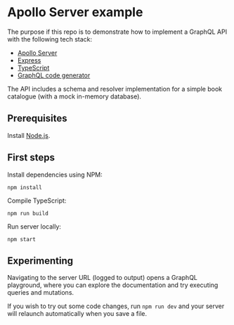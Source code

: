 # Apollo Server example

The purpose if this repo is to demonstrate how to implement a GraphQL API with the following tech stack:

- [Apollo Server](https://www.apollographql.com/docs/apollo-server/)
- [Express](https://expressjs.com/)
- [TypeScript](https://www.typescriptlang.org/)
- [GraphQL code generator](https://graphql-code-generator.com/)

The API includes a schema and resolver implementation for a simple book catalogue (with a mock in-memory database).

## Prerequisites

Install [Node.js](https://nodejs.org/).

## First steps

Install dependencies using NPM:

```
npm install
```

Compile TypeScript:

```
npm run build
```

Run server locally:

```
npm start
```

## Experimenting

Navigating to the server URL (logged to output) opens a GraphQL playground, where you can explore the documentation and try executing queries and mutations.

If you wish to try out some code changes, run `npm run dev` and your server will relaunch automatically when you save a file.